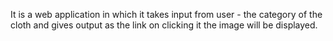 It is a web application in which it takes input from user - the category of the cloth and gives output as the link on clicking it the image will be displayed.

